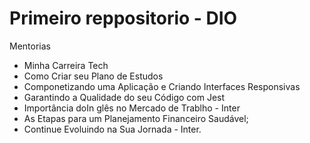 #  Primeiro  reppositorio -  DIO
Mentorias
- Minha Carreira Tech
- Como Criar seu Plano de Estudos
- Componetizando  uma Aplicação e Criando Interfaces Responsivas
- Garantindo a  Qualidade do seu Código com Jest
- Importância doIn glês no Mercado de Trablho - Inter
- As Etapas para um Planejamento Financeiro Saudável;
- Continue Evoluindo na Sua Jornada  - Inter.
